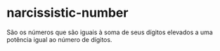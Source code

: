 # narcissistic-number
São os números que são iguais à soma de seus dígitos elevados a uma potência igual ao número de dígitos.
